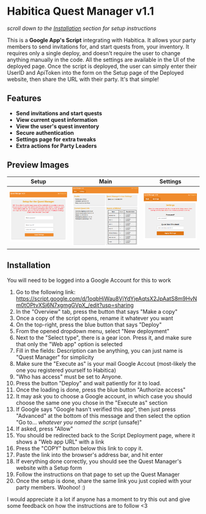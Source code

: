 # Habitica Quest Manager v1.1

*scroll down to the [Installation](#installation) section for setup instructions*

This is a **Google App's Script** integrating with Habitica. It allows your party members to send invitations for, and start quests from, your inventory. It requires only a single deploy, and doesn't require the user to change anything manually in the code. All the settings are available in the UI of the deployed page. Once the script is deployed, the user can simply enter their UserID and ApiToken into the form on the Setup page of the Deployed website, then share the URL with their party. It's that simple! 

## Features
- **Send invitations and start quests**
- **View current quest information**
- **View the user's quest inventory**
- **Secure authentication**
- **Settings page for extra tweaks**
- **Extra actions for Party Leaders**

## Preview Images

Setup | Main | Settings | 
:-:|:-:|:-:
![Setup Page](img/setup.png) | ![Main Page](img/main.png) | ![Settings Page](img/settings.png)

## Installation
You will need to be logged into a Google Account for this to work

1. Go to the following link: https://script.google.com/d/1oqbHiWau8VjYdYjeAqtsX2JpAatS8m9HvNm0tOPtvXSj6N7xgmgGVpX_/edit?usp=sharing
2. In the "Overview" tab, press the button that says "Make a copy"
3. Once a copy of the script opens, rename it whatever you want
4. On the top-right, press the blue button that says "Deploy"
5. From the opened dropdown menu, select "New deployment"
6. Next to the "Select type", there is a gear icon. Press it, and make sure that only the "Web app" option is selected
7. Fill in the fields: Description can be anything, you can just name is "Quest Manager" for simplicity
8. Make sure the "Execute as" is your mail Google Accout (most-likely the one you registered yourself to Habitica)
9. "Who has access" must be set to Anyone. 
10. Press the button "Deploy" and wait patiently for it to load. 
11. Once the loading is done, press the blue button "Authorize access"
12. It may ask you to choose a Google account, in which case you should choose the same one you chose in the "Execute as" section
13. If Google says "Google hasn't verified this app", then just press "Advanced" at the bottom of this message and then select the option "Go to... *whatever you named the script* (unsafe)"
14. If asked, press "Allow"
15. You should be redirected back to the Script Deployment page, where it shows a "Web app URL" with a link
16. Press the "COPY" button below this link to copy it. 
17. Paste the link into the browser's address bar, and hit enter
18. If everything done correctly, you should see the Quest Manager's website with a Setup form
19. Follow the instructions on that page to set up the Quest Manager
20. Once the setup is done, share the same link you just copied with your party members. Woohoo! :) 

I would appreciate it a lot if anyone has a moment to try this out and give some feedback on how the instructions are to follow <3
